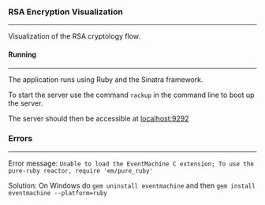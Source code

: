 ### RSA Encryption Visualization

***
Visualization of the RSA cryptology flow.



#### Running

***

The application runs using Ruby and the Sinatra framework.

To start the server use the command ```rackup``` in the command line to boot up the server.

The server should then be accessible at [localhost:9292](http://localhost:9292)

### Errors

***

Error message: `Unable to load the EventMachine C extension; To use the pure-ruby reactor, require 'em/pure_ruby'` 

Solution: On Windows do `gem uninstall eventmachine` and then `gem install eventmachine --platform=ruby`

